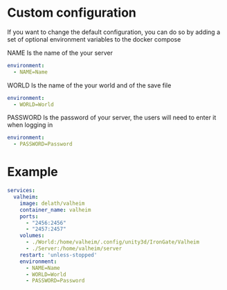 # Custom configuration

If you want to change the default configuration, you can do so by adding a set of optional environment variables to the docker compose

NAME Is the name of the your server
  ```yaml
  environment:
    - NAME=Name
  ```

WORLD Is the name of the your world and of the save file
  ```yaml
  environment:
    - WORLD=World
  ```

PASSWORD Is the password of your server, the users will need to enter it when logging in
  ```yaml
  environment:
    - PASSWORD=Password
  ```

# Example

```yaml
services:
  valheim:
    image: delath/valheim
    container_name: valheim
    ports:
      - "2456:2456"
      - "2457:2457"
    volumes:
      - ./World:/home/valheim/.config/unity3d/IronGate/Valheim
      - ./Server:/home/valheim/server
    restart: 'unless-stopped'
    environment:
      - NAME=Name
      - WORLD=World
      - PASSWORD=Password
```
